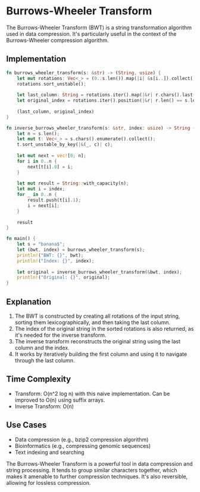 # Burrows-Wheeler Transform

The Burrows-Wheeler Transform (BWT) is a string transformation algorithm used in data compression. It's particularly useful in the context of the Burrows-Wheeler compression algorithm.

## Implementation

```rust
fn burrows_wheeler_transform(s: &str) -> (String, usize) {
    let mut rotations: Vec<_> = (0..s.len()).map(|i| &s[i..]).collect();
    rotations.sort_unstable();
    
    let last_column: String = rotations.iter().map(|&r| r.chars().last().unwrap()).collect();
    let original_index = rotations.iter().position(|&r| r.len() == s.len()).unwrap();
    
    (last_column, original_index)
}

fn inverse_burrows_wheeler_transform(s: &str, index: usize) -> String {
    let n = s.len();
    let mut t: Vec<_> = s.chars().enumerate().collect();
    t.sort_unstable_by_key(|&(_, c)| c);
    
    let mut next = vec![0; n];
    for i in 0..n {
        next[t[i].0] = i;
    }
    
    let mut result = String::with_capacity(n);
    let mut i = index;
    for _ in 0..n {
        result.push(t[i].1);
        i = next[i];
    }
    
    result
}

fn main() {
    let s = "banana$";
    let (bwt, index) = burrows_wheeler_transform(s);
    println!("BWT: {}", bwt);
    println!("Index: {}", index);
    
    let original = inverse_burrows_wheeler_transform(&bwt, index);
    println!("Original: {}", original);
}
```

## Explanation

1. The BWT is constructed by creating all rotations of the input string, sorting them lexicographically, and then taking the last column.
2. The index of the original string in the sorted rotations is also returned, as it's needed for the inverse transform.
3. The inverse transform reconstructs the original string using the last column and the index.
4. It works by iteratively building the first column and using it to navigate through the last column.

## Time Complexity

- Transform: O(n^2 log n) with this naive implementation. Can be improved to O(n) using suffix arrays.
- Inverse Transform: O(n)

## Use Cases

- Data compression (e.g., bzip2 compression algorithm)
- Bioinformatics (e.g., compressing genomic sequences)
- Text indexing and searching

The Burrows-Wheeler Transform is a powerful tool in data compression and string processing. It tends to group similar characters together, which makes it amenable to further compression techniques. It's also reversible, allowing for lossless compression.
